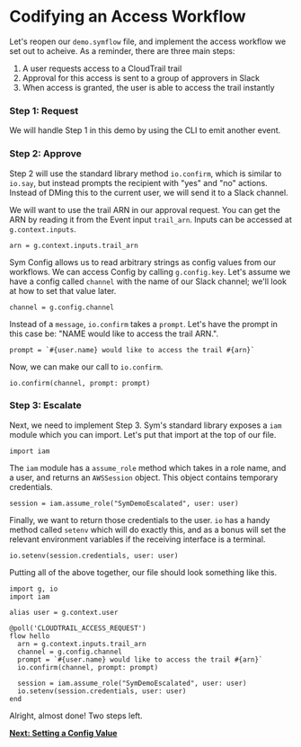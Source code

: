 # Codifying an Access Workflow

Let's reopen our `demo.symflow` file, and implement the access workflow we set out to acheive. As a reminder, there are three main steps:

1. A user requests access to a CloudTrail trail
2. Approval for this access is sent to a group of approvers in Slack
3. When access is granted, the user is able to access the trail instantly

### Step 1: Request

We will handle Step 1 in this demo by using the CLI to emit another event.

### Step 2: Approve

Step 2 will use the standard library method `io.confirm`, which is similar to `io.say`, but instead prompts the recipient with "yes" and "no" actions. Instead of DMing this to the current user, we will send it to a Slack channel.

We will want to use the trail ARN in our approval request. You can get the ARN by reading it from the Event input `trail_arn`. Inputs can be accessed at `g.context.inputs`.

```symflow
arn = g.context.inputs.trail_arn
```

Sym Config allows us to read arbitrary strings as config values from our workflows. We can access Config by calling `g.config.key`. Let's assume we have a config called `channel` with the name of our Slack channel; we'll look at how to set that value later.

```symflow
channel = g.config.channel
```

Instead of a `message`, `io.confirm` takes a `prompt`. Let's have the prompt in this case be: "NAME would like to access the trail ARN.".

```symflow
prompt = `#{user.name} would like to access the trail #{arn}`
```

Now, we can make our call to `io.confirm`.

```symflow
io.confirm(channel, prompt: prompt)
```

### Step 3: Escalate

Next, we need to implement Step 3. Sym's standard library exposes a `iam` module which you can import. Let's put that import at the top of our file.

```symflow
import iam
```

The `iam` module has a `assume_role` method which takes in a role name, and a user, and returns an `AWSSession` object. This object contains temporary credentials.

```symflow
session = iam.assume_role("SymDemoEscalated", user: user)
```

Finally, we want to return those credentials to the user. `io` has a handy method called `setenv` which will do exactly this, and as a bonus will set the relevant environment variables if the receiving interface is a terminal.

```symflow
io.setenv(session.credentials, user: user)
```

Putting all of the above together, our file should look something like this.

```symflow
import g, io
import iam

alias user = g.context.user

@poll('CLOUDTRAIL_ACCESS_REQUEST')
flow hello
  arn = g.context.inputs.trail_arn
  channel = g.config.channel
  prompt = `#{user.name} would like to access the trail #{arn}`
  io.confirm(channel, prompt: prompt)

  session = iam.assume_role("SymDemoEscalated", user: user)
  io.setenv(session.credentials, user: user)
end
```

Alright, almost done! Two steps left.

**[Next: Setting a Config Value](08_setting_config.md)**
